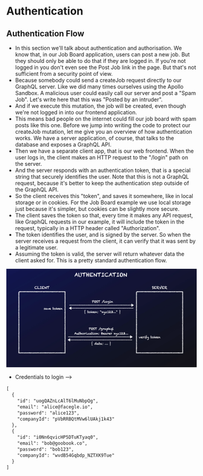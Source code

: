 # Authentication

## Authentication Flow

- In this section we'll talk about authentication and authorisation. We know that, in our Job Board application, users can post a new job. But they should only be able to do that if they are logged in. If you're not logged in you don't even see the Post Job link in the page. But that's not sufficient from a security point of view.
- Because somebody could send a createJob request directly to our GraphQL server. Like we did many times ourselves using the Apollo Sandbox. A malicious user could easily call our server and post a "Spam Job". Let's write here that this was "Posted by an intruder".
- And if we execute this mutation, the job will be created, even though we're not logged in into our frontend application.
- This means bad people on the internet could fill our job board with spam posts like this one. Before we jump into writing the code to protect our createJob mutation, let me give you an overview of how authentication works. We have a server application, of course, that talks to the database and exposes a GraphQL API.
- Then we have a separate client app, that is our web frontend. When the user logs in, the client makes an HTTP request to the "/login" path on the server.
- And the server responds with an authentication token, that is a special string that securely identifies the user. Note that this is not a GraphQL request, because it's better to keep the authentication step outside of the GraphQL API.
- So the client receives this "token", and saves it somewhere, like in local storage or in cookies. For the Job Board example we use local storage just because it's simpler, but cookies can be slightly more secure.
- The client saves the token so that, every time it makes any API request, like GraphQL requests in our example, it will include the token in the request, typically in a HTTP header called "Authorization".
- The token identifies the user, and is signed by the server. So when the server receives a request from the client, it can verify that it was sent by a legitimate user.
- Assuming the token is valid, the server will return whatever data the client asked for. This is a pretty standard authentication flow.

![Image](./Imgs/104.png)

- Credentials to login
  -->

```
[
  {
    "id": "uogQAZnLcAlT6lMuNbpQg",
    "email": "alice@facegle.io",
    "password": "alice123",
    "companyId": "pVbRRBQtMVw6lUAkj1k43"
  },
  {
    "id": "i0Nn6qvicHP5DTuKTyaq0",
    "email": "bob@goobook.co",
    "password": "bob123",
    "companyId": "wvdB54Gqbdp_NZTXK9Tue"
  }
]
```
